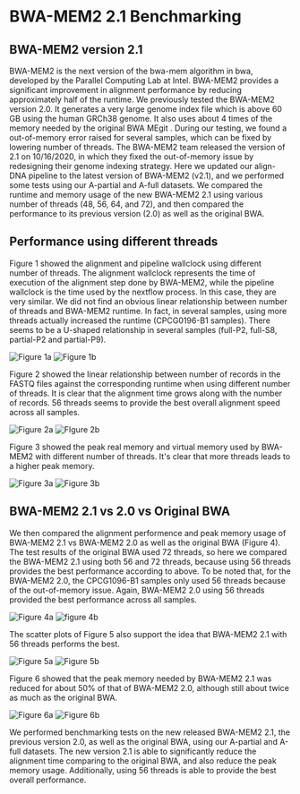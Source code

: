 # BWA-MEM2 2.1 Benchmarking

## BWA-MEM2 version 2.1

BWA-MEM2 is the next version of the bwa-mem algorithm in bwa, developed by the Parallel Computing Lab at Intel. BWA-MEM2 provides a significant improvement in alignment performance by reducing approximately half of the runtime. We previously tested the BWA-MEM2 version 2.0. It generates a very large genome index file which is above 60 GB using the human GRCh38 genome. It also uses about 4 times of the memory needed by the original BWA MEgit . During our testing, we found a out-of-memory error raised for several samples, which can be fixed by lowering number of threads. The BWA-MEM2 team released the version of 2.1 on 10/16/2020, in which they fixed the out-of-memory issue by redesigning their genome indexing strategy. Here we updated our align-DNA pipeline to the latest version of BWA-MEM2 (v2.1), and we performed some tests using our A-partial and A-full datasets. We compared the runtime and memory usage of the new BWA-MEM2 2.1 using various number of threads (48, 56, 64, and 72), and then compared the performance to its previous version (2.0) as well as the original BWA.

## Performance using different threads

Figure 1 showed the alignment and pipeline wallclock using different number of threads. The alignment wallclock represents the time of execution of the alignment step done by BWA-MEM2, while the pipeline wallclock is the time used by the nextflow process. In this case, they are very similar. We did not find an obvious linear relationship between number of threads and BWA-MEM2 runtime. In fact, in several samples, using more threads actually increased the runtime (CPCG0196-B1 samples). There seems to be a U-shaped relationship in several samples (full-P2, full-S8, partial-P2 and partial-P9).

![Figure 1a](../img/cpus/alignment_wallclock_barplot.png)
![Figure 1b](../img/cpus/pipeline_wallclock_barplot.png)

Figure 2 showed the linear relationship between number of records in the FASTQ files against the corresponding runtime when using different number of threads. It is clear that the alignment time grows along with the number of records. 56 threads seems to provide the best overall alignment speed across all samples.

![Figure 2a](../img/cpus/alignment_wallclock_reads_scatter.png)
![FIgure 2b](../img/cpus/pipeline_wallclock_nreads_scatter.png)

Figure 3 showed the peak real memory and virtual memory used by BWA-MEM2 with different number of
threads. It's clear that more threads leads to a higher peak memory.

![Figure 3a](../img/cpus/peak_rss_reads_scatterplot.png)
![Figure 3b](../img/cpus/peak_vmem_reads_scatterplot.png)

## BWA-MEM2 2.1 vs 2.0 vs Original BWA

We then compared the alignment performence and peak memory usage of BWA-MEM2 2.1 vs BWA-MEM2 2.0 as well as the original BWA (Figure 4). The test results of the original BWA used 72 threads, so here we compared the BWA-MEM2 2.1 using both 56 and 72 threads, because using 56 threads provides the best performance according to above. To be noted that, for the BWA-MEM2 2.0, the CPCG1096-B1 samples only used 56 threads because of the out-of-memory issue. Again, BWA-MEM2 2.0 using 56 threads provided the best performance across all samples.

![Figure 4a](../img/versions/alignment_wallclock_barplot.png)
![figure 4b](../img/versions/pipeline_wallclock_barplot.png)

The scatter plots of Figure 5 also support the idea that BWA-MEM2 2.1 with 56 threads performs the
best.

![Figure 5a](../img/versions/alignment_wallclock_reads_scatter.png)
![Figure 5b](../img/versions/pipeline_wallclock_nreads_scatter.png)

Figure 6 showed that the peak memory needed by BWA-MEM2 2.1 was reduced for about 50% of that of
BWA-MEM2 2.0, although still about twice as much as the original BWA.

![Figure 6a](../img/versions/peak_rss_reads_scatterplot.png)
![Figure 6b](../img/versions/peak_vmem_reads_scatterplot.png)

We performed benchmarking tests on the new released BWA-MEM2 2.1, the previous version 2.0, as well
as the original BWA, using our A-partial and A-full datasets. The new version 2.1 is able to
significantly reduce the alignment time comparing to the original BWA, and also reduce the peak
memory usage. Additionally, using 56 threads is able to provide the best overall performance.
